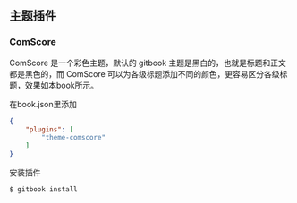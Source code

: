 ## 主题插件
### ComScore
ComScore 是一个彩色主题，默认的 gitbook 主题是黑白的，也就是标题和正文都是黑色的，而 ComScore 可以为各级标题添加不同的颜色，更容易区分各级标题，效果如本book所示。

在book.json里添加

```json
{
	"plugins": [
        "theme-comscore"
    ]
}
```
安装插件

```sh
$ gitbook install
```